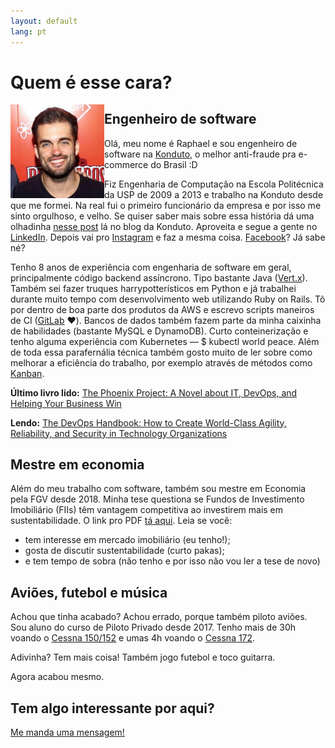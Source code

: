 ```yaml
---
layout: default
lang: pt
---
```


<h1>Quem é esse cara?</h1>
<img id="picture" align='left' src="/assets/images/eu_2.jpg" width="150px" height="150px" alt="Minha pessoa">
<div id="bio">
    <h2>Engenheiro de software</h2>
    <p>Olá, meu nome é Raphael e sou engenheiro de software na <a href="https://www.konduto.com" target="_blank">Konduto</a>, o melhor anti-fraude pra e-commerce do Brasil :D</p>
    <p>
    Fiz Engenharia de Computação na Escola Politécnica da USP de 2009 a 2013 e trabalho na Konduto desde que me formei. Na real fui o primeiro funcionário da empresa e por isso me sinto orgulhoso, e velho. Se quiser saber mais sobre essa história dá uma olhadinha <a href="https://blog.konduto.com/pt/2019/01/rapha-ele-veio-para-a-konduto-apos-uma-pessima-experiencia-ao-sofrer-uma-fraude/" target="_blank">nesse post</a> lá no blog da Konduto. Aproveita e segue a gente no <a href="https://linkedin.com/company/konduto" target="_blank">LinkedIn</a>. Depois vai pro <a href="https://instagram.com/konduto" target="_blank">Instagram</a> e faz a mesma coisa. <a href="https://facebook.com/konduto" target="_blank">Facebook</a>? Já sabe né?
    </p>
    <p>
    Tenho 8 anos de experiência com engenharia de software em geral, principalmente código backend assíncrono. Tipo bastante Java (<a href="https://vertx.io/">Vert.x</a>). Também sei fazer truques harrypotterísticos em Python e já trabalhei durante muito tempo com desenvolvimento web utilizando Ruby on Rails. Tô por dentro de boa parte dos produtos da AWS e escrevo scripts maneiros de CI (<a href="https://gitlab.com">GitLab</a> ❤️). Bancos de dados também fazem parte da minha caixinha de habilidades (bastante MySQL e DynamoDB). Curto conteinerização e tenho alguma experiência com Kubernetes &mdash; <span class='code'>$ kubectl world peace</span>. Além de toda essa parafernália técnica também gosto muito de ler sobre como melhorar a eficiência do trabalho, por exemplo através de métodos como <a href="https://en.wikipedia.org/wiki/Kanban_(development)">Kanban</a>.
    </p>
    <p><b>Último livro lido:</b> <a href="https://www.amazon.com/Phoenix-Project-DevOps-Helping-Business/dp/0988262592">The Phoenix Project: A Novel about IT, DevOps, and Helping Your Business Win</a></p>
    <p><b>Lendo:</b> <a href="https://www.amazon.com/DevOps-Handbook-World-Class-Reliability-Organizations/dp/1942788002">The DevOps Handbook: How to Create World-Class Agility, Reliability, and Security in Technology Organizations</a></p>
    <h2>Mestre em economia</h2>
    <p>
    Além do meu trabalho com software, também sou mestre em Economia pela FGV desde 2018. Minha tese questiona se Fundos de Investimento Imobiliário (FIIs) têm vantagem competitiva ao investirem mais em sustentabilidade. O link pro PDF <a href="http://bibliotecadigital.fgv.br/dspace/handle/10438/24443" target="_blank">tá aqui</a>. Leia se você: 
    </p>
    <ul>
        <li>tem interesse em mercado imobiliário (eu tenho!);</li>
        <li>gosta de discutir sustentabilidade (curto pakas);</li>
        <li>e tem tempo de sobra (não tenho e por isso não vou ler a tese de novo)</li>
    </ul>
    <h2>Aviões, futebol e música</h2>
    <p>
    Achou que tinha acabado? Achou errado, porque também piloto aviões. Sou aluno do curso de Piloto Privado desde 2017. Tenho mais de 30h voando o <a href="https://en.wikipedia.com/wiki/Cessna_152" target="_blank">Cessna 150/152</a> e umas 4h voando o <a href="https://pt.wikipedia.com/wiki/Cessna_172" target="_blank">Cessna 172</a>.
    </p>
    Adivinha? Tem mais coisa! Também jogo futebol e toco guitarra.
    <p>
    Agora acabou mesmo.
    </p>
    <h2>Tem algo interessante por aqui?</h2>
    <p>
    <a href="contact.html">Me manda uma mensagem!</a>
    </p>
</div>

